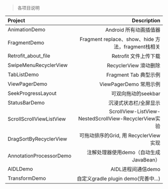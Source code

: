 > 各项目说明

| Project      |     Description    |
| :-------- | --------:|
| AnimationDemo    |   Android 所有动画插值器 |
| FragmentDemo    |   Fragment replace、show、hide 方法，fragment栈相关 |
| Retrofit_about_file    |   Retrofit 文件上传下载 |
| SwipeMenuRecyclerView    |   RecyclerView 滑动删除 |
| TabListDemo    |   Fragment Tab 典型示例 |
| ViewPagerDemo    |   ViewPagerDemo 常用示例 |
| SeekProgressLayout    |   可双向拖动的seekbar|
| StatusBarDemo    |   沉浸式状态栏/全屏显示 |
| ScrollScrollViewListView    |   ScrollView-ListView-NestedScrollView-RecyclerView实验 |
| DragSortByRecyclerView    |   可拖动排序的Grid, 用 RecyclerView 实现|
| AnnotationProcessorDemo    |   注解处理器使用demo（自动生成JavaBean）|
| AIDLDemo    |   AIDL进程间通信demo|
| TransformDemo    |   自定义gradle plugin demo(完善中...)|
